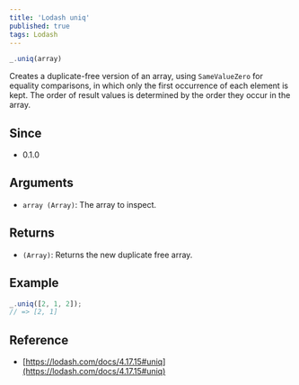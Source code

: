 ```yaml
---
title: 'Lodash uniq'
published: true
tags: Lodash
---
```


```typescript
_.uniq(array)
```

Creates a duplicate-free version of an array, using `SameValueZero` for equality
comparisons, in which only the first occurrence of each element is kept. The
order of result values is determined by the order they occur in the array.

## Since

- 0.1.0

## Arguments

- `array (Array)`: The array to inspect.

## Returns

- `(Array)`: Returns the new duplicate free array.

## Example

```typescript
_.uniq([2, 1, 2]);
// => [2, 1]
```

## Reference

- [https://lodash.com/docs/4.17.15#uniq](https://lodash.com/docs/4.17.15#uniq)